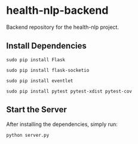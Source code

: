 # health-nlp-backend

Backend repository for the health-nlp project.

## Install Dependencies

`sudo pip install Flask`

`sudo pip install flask-socketio`

`sudo pip install eventlet`

`sudo pip install pytest pytest-xdist pytest-cov`

## Start the Server

After installing the dependencies, simply run:

`python server.py`